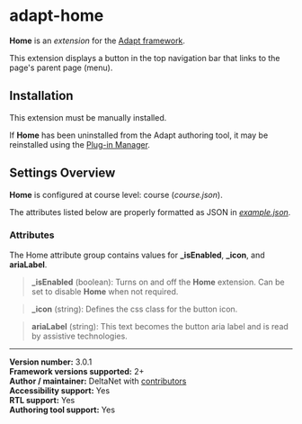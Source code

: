 # adapt-home

**Home** is an *extension* for the [Adapt framework](https://github.com/adaptlearning/adapt_framework).   

This extension displays a button in the top navigation bar that links to the page's parent page (menu).  

## Installation

This extension must be manually installed.  

If **Home** has been uninstalled from the Adapt authoring tool, it may be reinstalled using the [Plug-in Manager](https://github.com/adaptlearning/adapt_authoring/wiki/Plugin-Manager).  

## Settings Overview

**Home** is configured at course level: course (*course.json*).  

The attributes listed below are properly formatted as JSON in [*example.json*](https://github.com/deltanet/adapt-home/blob/master/example.json).

### Attributes

The Home attribute group contains values for **_isEnabled**, **_icon**, and **ariaLabel**.

>**_isEnabled** (boolean):  Turns on and off the **Home** extension. Can be set to disable **Home** when not required.

>**_icon** (string):  Defines the css class for the button icon.  

>**ariaLabel** (string): This text becomes the button aria label and is read by assistive technologies.  

----------------------------
**Version number:**  3.0.1   
**Framework versions supported:**  2+    
**Author / maintainer:** DeltaNet with [contributors](https://github.com/deltanet/adapt-home/graphs/contributors)     
**Accessibility support:** Yes  
**RTL support:** Yes     
**Authoring tool support:** Yes
